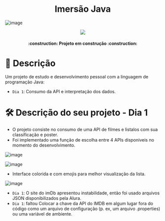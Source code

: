 <h1 align="center"> Imersão Java </h1>

![image](https://user-images.githubusercontent.com/128855481/228123679-8e696ec2-bf7e-4220-b17e-22ad09afe84c.png)
<p align="center">
<img src="http://img.shields.io/static/v1?label=STATUS&message=EM%20DESENVOLVIMENTO&color=GREEN&style=for-the-badge"/>
</p>


<h4 align="center"> 
    :construction:  Projeto em construção  :construction:
</h4>

# :hammer: Descrição

Um projeto de estudo e desenvolvimento pessoal com a linguagem de programação Java:
- `Dia 1`: Consumo da API e interpretação dos dados.


# 🛠️ Descrição do seu projeto - Dia 1

* O projeto consiste no consumo de uma API de filmes e listalos com sua classificação e poster.
* Foi implementado uma função de escolha entre 4 APIs disponiveis no momento do desenvolvimento.

![image](https://user-images.githubusercontent.com/128855481/228122919-10f51e9f-73d4-4d9a-a893-998722a1ccb3.png)

![image](https://user-images.githubusercontent.com/128855481/228123069-2cc2acf1-4190-4219-afd6-854e54c13ee4.png)

* Interface colorida e com emojis para melhor visualização da lista.

![image](https://user-images.githubusercontent.com/128855481/228123252-74789c83-5ecd-4a45-bc2d-a8629aff52de.png)

- `Dia 1`: O site do imDb apresentou instabilidade, então foi usado arquivos JSON disponibilizados pela Alura.  
- `Dia 1`: faltou Colocar a chave da API do IMDB em algum lugar fora do código como um arquivo de configuração (p. ex, um arquivo .properties) ou uma variável de ambiente.
